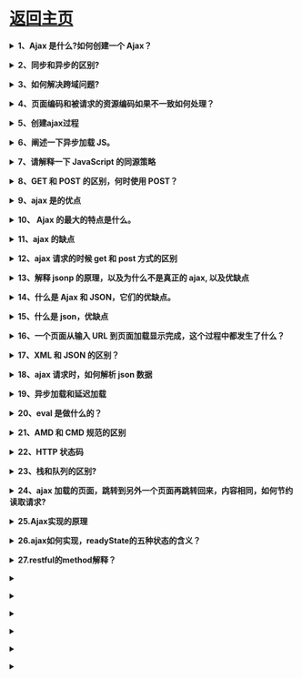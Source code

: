 # [返回主页](https://github.com/yisainan/web-interview/blob/master/README.md)

<b><details><summary>1、Ajax 是什么?如何创建一个 Ajax？</summary></b>

答案：Ajax 全称是 asychronous javascript and xml，可以说是已有技术的组合，主要用来实现客户端与服务器端的异步交互，实现页面的局部刷新。

基本步骤 4 步走：（创建对象、建立连接、发送数据、接收数据）

解析：

```

    1：我要创建一个XMLHttpRequest 对象。
    var xhr=new XMLHttpRequest() 创建对象

    2：我要发送请求，我要跟服务器建立一个连接。

    xhr.open("type 提交方式", "url  提交的地址")

    2.1:如果是post请求，需要设置请求头

    xhr.setRequestHeader("Content-Type","application/x-www-form-urlencoded");

    3：我要发送数据给服务器。

    如果说是get 请求，请求的数据在地址的后面。
    xhr.send() 发送数据，这一步不能省略

    4：接收服务器的数据。
        服务端返回数据会调用一个回调函数。
        通过回调函数去接收数据.
    xhr.onreadystatechange=function(){
            if(xhr.readyState==4){ 响应完成了
                    if(xhr.status==200){ //响应成功了
                          responseText 属性接收服务端返回的数据.
                    }
            }
    }

```

</details>

<b><details><summary>2、同步和异步的区别?</summary></b>

答案：同步：阻塞的；异步：非阻塞的。

解析：

同步：阻塞的

-张三叫李四去吃饭，李四一直忙得不停，张三一直等着，直到李四忙完两个人一块去吃饭

=浏览器向服务器请求数据，服务器比较忙，浏览器一直等着（页面白屏），直到服务器返回数据，浏览器才能显示页面

异步：非阻塞的

-张三叫李四去吃饭，李四在忙，张三说了一声然后自己就去吃饭了，李四忙完后自己去吃

=浏览器向服务器请求数据，服务器比较忙，浏览器可以自如的干原来的事情（显示页面），服务器返回数据的时候通知浏览器一声，浏览器把返回的数据再渲染到页面，局部更新

</details>

<b><details><summary>3、如何解决跨域问题?</summary></b>

答案：JSONP、CORS、服务端代理

解析：

理解跨域的概念：协议、域名、端口都相同才同域，否则都是跨域

扩展：window.name、flash URLLoader、Access Control、document.domain（两个 iframe 之间）、location.hash（两个 iframe 之间）

CORS:

服务端添加 header("Access-Control-Allow-Origin", "_");其中“_”号表示允许任何域向我们的服务端提交请求

</details>

<b><details><summary>4、页面编码和被请求的资源编码如果不一致如何处理？</summary></b>

答案：get 请求中的中文需要 encodeURIComponent 编码处理，post 请求不需要进行编码

</details>

<b><details><summary>5、创建ajax过程</summary></b>

答案：

1. 创建 XMLHttpRequest 对象,也就是创建一个异步调用对象

2. 创建一个新的 HTTP 请求,并指定该 HTTP 请求的方法、URL 及验证信息

3. 设置响应 HTTP 请求状态变化的函数

4. 发送 HTTP 请求

5. 获取异步调用返回的数据

6. 使用 JavaScript 和 DOM 实现局部刷新

</details>

<b><details><summary>6、阐述一下异步加载 JS。</summary></b>

答案：

1. 异步加载的方案： 动态插入 script 标签

2. 通过 ajax 去获取 js 代码，然后通过 eval 执行

3. script 标签上添加 defer 或者 async 属性

4. 创建并插入 iframe，让它异步执行 js

</details>

<b><details><summary>7、请解释一下 JavaScript 的同源策略</summary></b>

答案：同源策略是客户端脚本（尤其是 Javascript）的重要的安全度量标准。它最早出自 Netscape Navigator2.0，其目的是防止某个文档或脚本从多个不同源装载。所谓同源指的是：协议，域名，端口相同，同源策略是一种安全协议，指一段脚本只能读取来自同一来源的窗口和文档的属性。

</details>

<b><details><summary>8、GET 和 POST 的区别，何时使用 POST？</summary></b>

答案：

GET：一般用于信息获取，使用 URL 传递参数，对所发送信息的数量也有限制，一般在 2000 个字符，有的浏览器是 8000 个字符

POST：一般用于修改服务器上的资源，对所发送的信息没有限制

在以下情况中，请使用 POST 请求：

1. 无法使用缓存文件（更新服务器上的文件或数据库）

2. 向服务器发送大量数据（POST 没有数据量限制）

3. 发送包含未知字符的用户输入时，POST 比 GET 更稳定也更可靠

</details>

<b><details><summary>9、ajax 是的优点</summary></b>

答案：

1.  通过异步模式，提升了用户体验

2.  优化了浏览器和服务器之间的传输，减少不必要的数据往返，减少了带宽占用

3.  Ajax 在客户端运行，承担了一部分本来由服务器承担的工作，减少了大用户量下的服务器负载。

</details>

<b><details><summary>10、 Ajax 的最大的特点是什么。</summary></b>

答案：Ajax 可以实现异步通信效果，实现页面局部刷新，带来更好的用户体验；按需获取数据，节约带宽资源；

</details>

<b><details><summary>11、ajax 的缺点</summary></b>

答案：

1、ajax 不支持浏览器 back 按钮。

2、安全问题 AJAX 暴露了与服务器交互的细节。

3、对搜索引擎的支持比较弱。

4、破坏了程序的异常机制。

</details>

<b><details><summary>12、ajax 请求的时候 get 和 post 方式的区别</summary></b>

答案：

get 一般用来进行查询操作，url 地址有长度限制，请求的参数都暴露在 url 地址当中，如果传递中文参数，需要自己进行编码操作，安全性较低。

post 请求方式主要用来提交数据，没有数据长度的限制，提交的数据内容存在于 http 请求体中，数据不会暴漏在 url 地址中。

</details>

<b><details><summary>13、解释 jsonp 的原理，以及为什么不是真正的 ajax, 以及优缺点</summary></b>

答案：

1.jsonp 是用来解决跨域获取数据的一种解决方案，具体是通过动态创建 script 标签，然后通过标签的 src 属性获取 js 文件中的 js 脚本，该脚本的内容是一个函数调用，参数就是服务器返回的数据，为了处理这些返回的数据，需要事先在页面定义好回调函数，本质上使用的并不是 ajax 技术

2.优缺点

- jsonp 优点:

  - 完美解决在测试或者开发中获取不同域下的数据,用户传递一个 callback 参数给服务端，然后服务端返回数据时会将这个 callback 参数作为函数名来包裹住 JSON 数据，这样客户端就可以随意定制自己的函数来自动处理返回数据了。简单来说数据的格式没有发生很大变化

- jsonp 缺点:

  - 1.jsonp 只支持 get 请求而不支持 post 请求,也即是说如果想传给后台一个 json 格式的数据,此时问题就来了,浏览器会报一个 http 状态码 415 错误,告诉你请求格式不正确,这让我很蛋疼(在登录注册中需要给后台传一大串数据),如果都用参数的形式拼接在 url 后面的话不太现实,后台取值也会显得繁琐,
  - 2.在登录模块中需要用到 session 来判断当前用户的登录状态,这时候由于是跨域的原因,前后台的取到的 session 是不一样的,那么就不能就行 session 来判断.
  - 3.由于 jsonp 存在安全性问题(不知 qq 空间的跨域是怎么解决的,还是另有高招?)，后来考虑到上面的一系列问题,采用的是后台进行设置允许跨域请求(但还是存在缺陷的,实质上还是跨域,如上面说的 session 问题).Header set Access-Control-Allow-Origin \*为了防止 XSS 攻击我们的服务器， 我们可以限制域，比如 Access-Control-Allow-Origin: http://blog.csdn.net

</details>

<b><details><summary>14、什么是 Ajax 和 JSON，它们的优缺点。</summary></b>

答案：

- Ajax 是全称是 asynchronous JavaScript andXML，即异步 JavaScript 和 xml，用于在 Web 页面中实现异步数据交互，实现页面局部刷新。

  - 优点：可以使得页面不重载全部内容的情况下加载局部内容，降低数据传输量，避免用户不断刷新或者跳转页面，提高用户体验

  - 缺点：对搜索引擎不友好；要实现 ajax 下的前后退功能成本较大；可能造成请求数的增加跨域问题限制；

- JSON 是一种轻量级的数据交换格式，ECMA 的一个子集

  - 优点：轻量级、易于人的阅读和编写，便于机器（JavaScript）解析，支持复合数据类型（数组、对象、字符串、数字）

</details>

<b><details><summary>15、什么是 json，优缺点</summary></b>

答案：

JSON (JavaScript Object Notation)

优点:
1. 数据格式比较简单, 易于读写, 格式都是压缩的, 占用带宽小
2. 易于解析这种语言, 客户端 javascript 可以简单的通过 eval()进行 JSON 数据的读取搜索
3. 支持多种语言, 包括 ActionScript, C, C#, ColdFusion, Java, JavaScript, Perl, php, Python, Ruby 等语言服务器端语言, 便于服务器端的解析
4. 在 PHP 世界, 已经有 PHP-JSON 和 JSON-PHP 出现了, 便于 PHP 序列化后的程序直接调用. PHP 服务器端的对象、数组等能够直接生 JSON 格式, 便于客户端的访问提取. 另外 PHP 的 PEAR 类已经提出了支持 (http://pear.php.net/pepr/pepr-proposal-show.php?id=198)
5. 因为 JSON 格式能够直接为服务器端代码使用, 大大简化了服务器端和客户端的代码开发量, 但是完成的任务不变, 且易于维护

缺点:

1. 没有 XML 格式这么推广的深入人心和使用广泛, 没有 XML 那么通用性 
2. JSON 格式目前在 Web Service 中推广还属于初级阶段 PS: 据说 Google 的 Ajax 是使用 JSON+模板 做的

</details>

<b><details><summary>16、一个页面从输入 URL 到页面加载显示完成，这个过程中都发生了什么？</summary></b>

答案：

1、浏览器地址栏输入 url

2、浏览器会先查看浏览器缓存--系统缓存--路由缓存，如有存在缓存，就直接显示。如果没有，接着第三步

3、域名解析（DNS）获取相应的 ip

4、浏览器向服务器发起 tcp 连接，与浏览器建立 tcp 三次握手

5、握手成功，浏览器向服务器发送 http 请求，请求数据包

6、服务器请求数据，将数据返回到浏览器

7、浏览器接收响应，读取页面内容，解析 html 源码，生成 DOm 树

8、解析 css 样式、浏览器渲染，js 交互绑定多个域名，数量不限；

</details>

<b><details><summary>17、XML 和 JSON 的区别？</summary></b>

答案：

(1).数据体积方面。

JSON 相对于 XML 来讲，数据的体积小，传递的速度更快些。

(2).数据交互方面。

JSON 与 JavaScript 的交互更加方便，更容易解析处理，更好的数据交互。

(3).数据描述方面。

JSON 对数据的描述性比 XML 较差。

(4).传输速度方面。

JSON 的速度要远远快于 XML。

</details>

<b><details><summary>18、ajax 请求时，如何解析 json 数据</summary></b>

答案：使用 eval() 或者 JSON.parse() 鉴于安全性考虑，推荐使用 JSON.parse()更靠谱，对数据的安全性更好。

</details>

<b><details><summary>19、异步加载和延迟加载</summary></b>

答案：

1.异步加载的方案： 动态插入 script 标签

2.通过 ajax 去获取 js 代码，然后通过 eval 执行

3.script 标签上添加 defer 或者 async 属性

4.创建并插入 iframe，让它异步执行 js

5.延迟加载：有些 js 代码并不是页面初始化的时候就立刻需要的，而稍后的某些情况才需要的。

</details>

<b><details><summary>20、eval 是做什么的？</summary></b>

答案：它的功能是把对应的字符串解析成 JS 代码并运行；

解析：应该避免使用 eval，不安全，非常耗性能（2 次，一次解析成 js 语句，一次执行）。

</details>

<b><details><summary>21、AMD 和 CMD 规范的区别</summary></b>

答案：

1、对于依赖的模块，AMD 是提前执行，CMD 是延迟执行

2、CMD 推崇依赖就近，AMD 推崇依赖前置

</details>

<b><details><summary>22、HTTP 状态码</summary></b>

答案：

100 ?Continue ?继续，一般在发送 post 请求时，已发送了 http header 之后服务端将返回此信息，表示确认，之后发送具体参数信息

200 ?OK ? 正常返回信息

201 ?Created ?请求成功并且服务器创建了新的资源

202 ?Accepted ?服务器已接受请求，但尚未处理

301 ?Moved Permanently ?请求的网页已永久移动到新位置。

302 Found ?临时性重定向。

303 See Other ?临时性重定向，且总是使用 GET 请求新的 URI。

304 ?Not Modified ?自从上次请求后，请求的网页未修改过。

400 Bad Request ?服务器无法理解请求的格式，客户端不应当尝试再次使用相同的内容发起请求。

401 Unauthorized ?请求未授权。

403 Forbidden ?禁止访问。

404 Not Found ?找不到如何与 URI 相匹配的资源。

500 Internal Server Error ?最常见的服务器端错误。

503 Service Unavailable 服务器端暂时无法处理请求（可能是过载或维护）。

</details>

<b><details><summary>23、栈和队列的区别?</summary></b>

答案：

- 栈的插入和删除操作都是在一端进行的，而队列的操作却是在两端进行的。
- 队列先进先出，栈先进后出。
- 栈只允许在表尾一端进行插入和删除，而队列只允许在表尾一端进行插入，在表头一端进行删除

拓展：

栈和堆的区别？

栈区（stack）—    由编译器自动分配释放   ，存放函数的参数值，局部变量的值等。

堆区（heap）   —    一般由程序员分配释放，    若程序员不释放，程序结束时可能由 OS 回收。

堆（数据结构）：堆可以被看成是一棵树，如：堆排序；

栈（数据结构）：一种先进后出的数据结构。

</details>

<b><details><summary>24、ajax 加载的页面，跳转到另外一个页面再跳转回来，内容相同，如何节约读取请求?</summary></b>

答案：后台做缓存，读取缓存里面的数据。CDN

</details>

<b><details><summary>25.Ajax实现的原理</summary></b>

答案：

</details>

<b><details><summary>26.ajax如何实现，readyState的五种状态的含义？</summary></b>

答案：

</details>

<b><details><summary>27.restful的method解释？</summary></b>

答案：

</details>

<b><details><summary></summary></b>

答案：

</details>

<b><details><summary></summary></b>

答案：

</details>

<b><details><summary></summary></b>

答案：

</details>

<b><details><summary></summary></b>

答案：

</details>

<b><details><summary></summary></b>

答案：

</details>

<b><details><summary></summary></b>

答案：

</details>